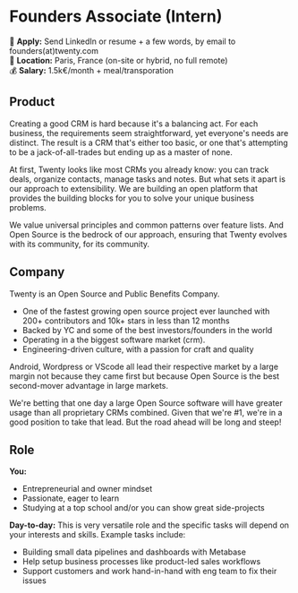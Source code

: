 # Founders Associate (Intern)

📮 **Apply:** Send LinkedIn or resume + a few words, by email to founders(at)twenty.com  
📍 **Location:** Paris, France (on-site or hybrid, no full remote)  
💰 **Salary:** 1.5k€/month + meal/transporation


## Product 

Creating a good CRM is hard because it's a balancing act. For each business, the requirements seem straightforward, yet everyone's needs are distinct. The result is a CRM that's either too basic, or one that's attempting to be a jack-of-all-trades but ending up as a master of none.

At first, Twenty looks like most CRMs you already know: you can track deals, organize contacts, manage tasks and notes. But what sets it apart is our approach to extensibility. We are building an open platform that provides the building blocks for you to solve your unique business problems.

We value universal principles and common patterns over feature lists. And Open Source is the bedrock of our approach, ensuring that Twenty evolves with its community, for its community.

## Company

Twenty is an Open Source and Public Benefits Company.

- One of the fastest growing open source project ever launched with 200+ contributors and 10k+ stars in less than 12 months
- Backed by YC and some of the best investors/founders in the world
- Operating in a the biggest software market (crm). 
- Engineering-driven culture, with a passion for craft and quality

Android, Wordpress or VScode all lead their respective market by a large margin not because they came first but because Open Source is the best second-mover advantage in large markets.

We're betting that one day a large Open Source software will have greater usage than all proprietary CRMs combined. Given that we're #1, we're in a good position to take that lead. But the road ahead will be long and steep!

## Role

**You:**
- Entrepreneurial and owner mindset 
- Passionate, eager to learn
- Studying at a top school and/or you can show great side-projects 

**Day-to-day:**
This is very versatile role and the specific tasks will depend on your interests and skills. Example tasks include:
- Building small data pipelines and dashboards with Metabase
- Help setup business processes like product-led sales workflows
- Support customers and work hand-in-hand with eng team to fix their issues